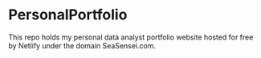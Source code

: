 # PersonalPortfolio

This repo holds my personal data analyst portfolio website hosted for free by Netlify under the domain SeaSensei.com.
